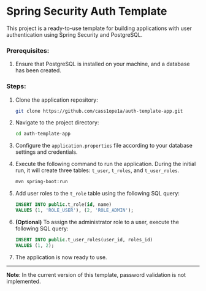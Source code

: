 # Spring Security Auth Template
This project is a ready-to-use template for building applications with user authentication using Spring Security and PostgreSQL.

### Prerequisites:

1. Ensure that PostgreSQL is installed on your machine, and a database has been created.

### Steps:

1. Clone the application repository:
    ```bash
    git clone https://github.com/cass1ope1a/auth-template-app.git
    ```
2. Navigate to the project directory:
    ```bash
    cd auth-template-app
    ```
3. Configure the `application.properties` file according to your database settings and credentials.

4. Execute the following command to run the application. During the initial run, it will create three tables: `t_user`, `t_roles`, and `t_user_roles`.
    ```bash
    mvn spring-boot:run
    ```

5. Add user roles to the `t_role` table using the following SQL query:
    ```sql
    INSERT INTO public.t_role(id, name)
    VALUES (1, 'ROLE_USER'), (2, 'ROLE_ADMIN');
    ```
6. **(Optional)** To assign the administrator role to a user, execute the following SQL query:
   ```sql
   INSERT INTO public.t_user_roles(user_id, roles_id)
   VALUES (1, 2);
   ```
7. The application is now ready to use.

<hr>

**Note**: In the current version of this template, password validation is not implemented.
